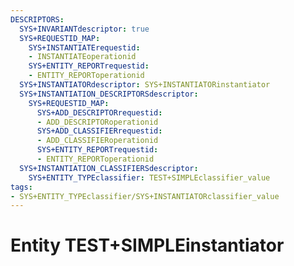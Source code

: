 ```yaml
---
DESCRIPTORS:
  SYS+INVARIANTdescriptor: true
  SYS+REQUESTID_MAP:
    SYS+INSTANTIATErequestid:
    - INSTANTIATEoperationid
    SYS+ENTITY_REPORTrequestid:
    - ENTITY_REPORToperationid
  SYS+INSTANTIATORdescriptor: SYS+INSTANTIATORinstantiator
  SYS+INSTANTIATION_DESCRIPTORSdescriptor:
    SYS+REQUESTID_MAP:
      SYS+ADD_DESCRIPTORrequestid:
      - ADD_DESCRIPTORoperationid
      SYS+ADD_CLASSIFIERrequestid:
      - ADD_CLASSIFIERoperationid
      SYS+ENTITY_REPORTrequestid:
      - ENTITY_REPORToperationid
  SYS+INSTANTIATION_CLASSIFIERSdescriptor:
    SYS+ENTITY_TYPEclassifier: TEST+SIMPLEclassifier_value
tags:
- SYS+ENTITY_TYPEclassifier/SYS+INSTANTIATORclassifier_value
---
```

# Entity TEST+SIMPLEinstantiator

